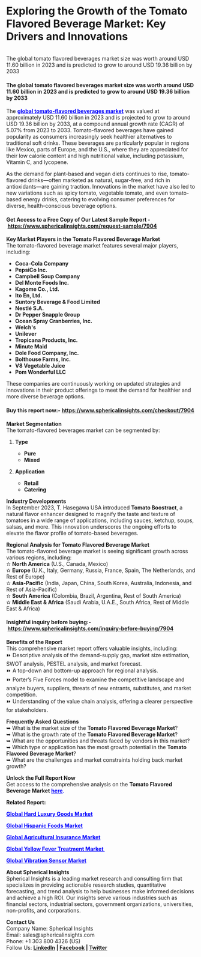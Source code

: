 <div class="wow_read_blog_hdr_img">
<div class="wow_read_blog_hdr_img_innr">
<h1>Exploring the Growth of the Tomato Flavored Beverage Market: Key Drivers and Innovations</h1>
</div>
<div class="wow_main_float_head_img"><img src="https://www.vevioz.com/upload/photos/2025/01/G8gN9TZnZJkXMFTAwDIj_27_9cab23f3eb11f2d75c6134870fe58863_image.jpg" alt="" /></div>
</div>
<div class="read-blog-container">
<div class="read-blog-desc">
<p class="mb-0">The global tomato flavored beverages market size was worth around USD 11.60 billion in 2023 and is predicted to grow to around USD 19.36 billion by 2033</p>
</div>
<div class="read-content">
<h4><strong>The global tomato flavored beverages market size was worth around USD 11.60 billion in 2023 and is predicted to grow to around USD 19.36 billion by 2033</strong></h4>
<p>The&nbsp;<span style="color: #0000ff;"><a style="color: #0000ff;" href="https://www.sphericalinsights.com/reports/tomato-flavored-beverage-market" target="_blank" rel="noopener"><strong>global tomato-flavored beverages market</strong></a></span>&nbsp;was valued at approximately USD 11.60 billion in 2023 and is projected to grow to around USD 19.36 billion by 2033, at a compound annual growth rate (CAGR) of 5.07% from 2023 to 2033. Tomato-flavored beverages have gained popularity as consumers increasingly seek healthier alternatives to traditional soft drinks. These beverages are particularly popular in regions like Mexico, parts of Europe, and the U.S., where they are appreciated for their low calorie content and high nutritional value, including potassium, Vitamin C, and lycopene.</p>
<p>As the demand for plant-based and vegan diets continues to rise, tomato-flavored drinks&mdash;often marketed as natural, sugar-free, and rich in antioxidants&mdash;are gaining traction. Innovations in the market have also led to new variations such as spicy tomato, vegetable tomato, and even tomato-based energy drinks, catering to evolving consumer preferences for diverse, health-conscious beverage options.</p>
<h4><strong>Get Access to a Free Copy of Our Latest Sample Report -&nbsp;<a href="https://www.sphericalinsights.com/request-sample/7904" rel="nofollow">https://www.sphericalinsights.com/request-sample/7904</a></strong></h4>
<p><strong>Key Market Players in the Tomato Flavored Beverage Market</strong><br />The tomato-flavored beverage market features several major players, including:</p>
<ul>
<li><strong>Coca-Cola Company</strong></li>
<li><strong>PepsiCo Inc.</strong></li>
<li><strong>Campbell Soup Company</strong></li>
<li><strong>Del Monte Foods Inc.</strong></li>
<li><strong>Kagome Co., Ltd.</strong></li>
<li><strong>Ito En, Ltd.</strong></li>
<li><strong>Suntory Beverage &amp; Food Limited</strong></li>
<li><strong>Nestl&eacute; S.A.</strong></li>
<li><strong>Dr Pepper Snapple Group</strong></li>
<li><strong>Ocean Spray Cranberries, Inc.</strong></li>
<li><strong>Welch's</strong></li>
<li><strong>Unilever</strong></li>
<li><strong>Tropicana Products, Inc.</strong></li>
<li><strong>Minute Maid</strong></li>
<li><strong>Dole Food Company, Inc.</strong></li>
<li><strong>Bolthouse Farms, Inc.</strong></li>
<li><strong>V8 Vegetable Juice</strong></li>
<li><strong>Pom Wonderful LLC</strong></li>
</ul>
<p>These companies are continuously working on updated strategies and innovations in their product offerings to meet the demand for healthier and more diverse beverage options.</p>
<h4>Buy this report now:-&nbsp;<a href="https://www.sphericalinsights.com/checkout/7904" rel="nofollow">https://www.sphericalinsights.com/checkout/7904</a></h4>
<p><strong>Market Segmentation</strong><br />The tomato-flavored beverages market can be segmented by:</p>
<ol>
<li>
<p><strong>Type</strong></p>
<ul>
<li><strong>Pure</strong></li>
<li><strong>Mixed</strong></li>
</ul>
</li>
<li>
<p><strong>Application</strong></p>
<ul>
<li><strong>Retail</strong></li>
<li><strong>Catering</strong></li>
</ul>
</li>
</ol>
<p><strong>Industry Developments</strong><br />In September 2023, T. Hasegawa USA introduced&nbsp;<strong>Tomato Boostract</strong>, a natural flavor enhancer designed to magnify the taste and texture of tomatoes in a wide range of applications, including sauces, ketchup, soups, salsas, and more. This innovation underscores the ongoing efforts to elevate the flavor profile of tomato-based beverages.</p>
<p><strong>Regional Analysis for Tomato Flavored Beverage Market</strong><br />The tomato-flavored beverage market is seeing significant growth across various regions, including:<br />✫&nbsp;<strong>North America</strong>&nbsp;(U.S., Canada, Mexico)<br />✫&nbsp;<strong>Europe</strong>&nbsp;(U.K., Italy, Germany, Russia, France, Spain, The Netherlands, and Rest of Europe)<br />✫&nbsp;<strong>Asia-Pacific</strong>&nbsp;(India, Japan, China, South Korea, Australia, Indonesia, and Rest of Asia-Pacific)<br />✫&nbsp;<strong>South America</strong>&nbsp;(Colombia, Brazil, Argentina, Rest of South America)<br />✫&nbsp;<strong>Middle East &amp; Africa</strong>&nbsp;(Saudi Arabia, U.A.E., South Africa, Rest of Middle East &amp; Africa)</p>
<h4>Insightful inquiry before buying:-&nbsp;<a href="https://www.sphericalinsights.com/inquiry-before-buying/7904" rel="nofollow">https://www.sphericalinsights.com/inquiry-before-buying/7904</a></h4>
<p><strong>Benefits of the Report</strong><br />This comprehensive market report offers valuable insights, including:<br />⏩ Descriptive analysis of the demand-supply gap, market size estimation, SWOT analysis, PESTEL analysis, and market forecast.<br />⏩ A top-down and bottom-up approach for regional analysis.<br />⏩ Porter&rsquo;s Five Forces model to examine the competitive landscape and analyze buyers, suppliers, threats of new entrants, substitutes, and market competition.<br />⏩ Understanding of the value chain analysis, offering a clearer perspective for stakeholders.</p>
<p><strong>Frequently Asked Questions</strong><br />➥ What is the market size of the&nbsp;<strong>Tomato Flavored Beverage Market</strong>?<br />➥ What is the growth rate of the&nbsp;<strong>Tomato Flavored Beverage Market</strong>?<br />➥ What are the opportunities and threats faced by vendors in this market?<br />➥ Which type or application has the most growth potential in the&nbsp;<strong>Tomato Flavored Beverage Market</strong>?<br />➥ What are the challenges and market constraints holding back market growth?</p>
<p><strong>Unlock the Full Report Now</strong><br />Get access to the comprehensive analysis on the&nbsp;<strong>Tomato Flavored Beverage Market&nbsp;<span style="color: #0000ff;"><a style="color: #0000ff;" href="https://www.sphericalinsights.com/reports/tomato-flavored-beverage-market" target="_new" rel="noopener">here</a>.</span></strong></p>
<p><strong>Related Report:</strong></p>
<p><span style="color: #0000ff;"><a style="color: #0000ff;" href="https://www.globenewswire.com/news-release/2024/08/10/2927987/0/en/Global-Hard-Luxury-Goods-Market-Size-To-Worth-USD-253-84-Billion-by-2033-CAGR-of-4-47.html" target="_blank" rel="noopener"><strong>Global Hard Luxury Goods Market</strong></a></span></p>
<p><span style="color: #0000ff;"><a style="color: #0000ff;" href="https://www.globenewswire.com/news-release/2024/08/08/2926531/0/en/Global-Hispanic-Foods-Market-Size-To-Worth-USD-90-1-Billion-By-2033-CAGR-of-6-48.html" target="_blank" rel="noopener"><strong>Global Hispanic Foods Market</strong></a></span></p>
<p><span style="color: #0000ff;"><a style="color: #0000ff;" href="https://www.globenewswire.com/news-release/2024/08/05/2924450/0/en/Global-Agricultural-Insurance-Market-Size-To-Worth-USD-69-82-Billion-By-2033-CAGR-Of-5-6.html" target="_blank" rel="noopener"><strong>Global Agricultural Insurance Market</strong></a></span></p>
<p><span style="color: #0000ff;"><strong><a style="color: #0000ff;" href="https://www.sphericalinsights.jp/reports/yellow-fever-treatment-market" target="_blank" rel="noopener">Global Yellow Fever Treatment Market&nbsp;</a></strong></span></p>
<p><span style="color: #0000ff;"><strong><a style="color: #0000ff;" href="https://www.sphericalinsights.jp/reports/vibration-sensor-market" target="_blank" rel="noopener">Global Vibration Sensor Market</a></strong></span></p>
<p><strong>About Spherical Insights</strong><br />Spherical Insights is a leading market research and consulting firm that specializes in providing actionable research studies, quantitative forecasting, and trend analysis to help businesses make informed decisions and achieve a high ROI. Our insights serve various industries such as financial sectors, industrial sectors, government organizations, universities, non-profits, and corporations.</p>
<p><strong>Contact Us</strong><br />Company Name: Spherical Insights<br />Email:&nbsp;<a rel="noopener">sales@sphericalinsights.com</a><br />Phone: +1 303 800 4326 (US)<br />Follow Us:&nbsp;<strong><a href="https://www.linkedin.com/" target="_new" rel="noopener">LinkedIn</a>&nbsp;|&nbsp;<a href="https://www.facebook.com/" target="_new" rel="noopener">Facebook</a>&nbsp;|&nbsp;<a href="https://www.twitter.com/" target="_new" rel="noopener">Twitter</a></strong></p>
</div>
</div>
